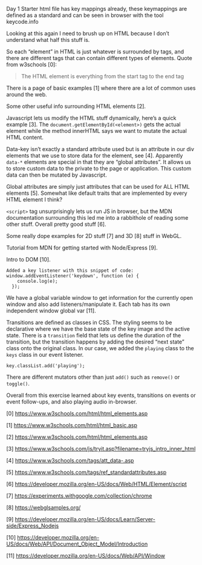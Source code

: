Day 1
Starter html file has key mappings already, these keymappings are defined as a standard and can be seen in browser with the tool keycode.info

Looking at this again I need to brush up on HTML because I don’t understand what half this stuff is.

So each “element” in HTML is just whatever is surrounded by tags, and there are different tags that can contain different types of elements. Quote from w3schools [0]:

> The HTML element is everything from the start tag to the end tag

There is a page of basic examples [1] where there are a lot of common uses around the web.

Some other useful info surrounding HTML elements [2].

Javascript lets us modify the HTML stuff dynamically, here’s a quick example [3].
The `document.getElementById(<element>)` gets the actual element while the method innerHTML says we want to mutate the actual HTML content.

Data-key isn’t exactly a standard attribute used but is an attribute in our div elements that we use to store data for the element, see [4]. Apparently `data-*` elements are special in that they are “global attributes”. It allows us to store custom data to the private to the page or application. This custom data can then be mutated by Javascript.

Global attributes are simply just attributes that can be used for ALL HTML elements [5]. Somewhat like default traits that are implemented by every HTML element I think?

`<script>` tag unsurprisingly lets us run JS in browser, but the MDN documentation surrounding this led me into a rabbithole of reading some other stuff. Overall pretty good stuff [6].

Some really dope examples for 2D stuff [7] and 3D [8] stuff in WebGL.

Tutorial from MDN for getting started with Node/Express [9].

Intro to DOM [10].

```
Added a key listener with this snippet of code:
window.addEventListener('keydown', function (e) {
    console.log(e);
  });
```

We have a global variable window to get information for the currently open window and also add listeners/manipulate it. Each tab has its own independent window global var [11].

Transitions are defined as classes in CSS. The styling seems to be declarative where we have the base state of the key image and the active state. There is a `transition` field that lets us define the duration of the transition, but the transition happens by adding the desired “next state” class onto the original class. In our case, we added the `playing` class to the `keys` class in our event listener.

```
key.classList.add('playing');
```

There are different mutators other than just `add()` such as `remove()` or `toggle()`.

Overall from this exercise learned about key events, transitions on events or event follow-ups, and also playing audio in-browser.

[0] https://www.w3schools.com/html/html_elements.asp 

[1] https://www.w3schools.com/html/html_basic.asp 

[2] https://www.w3schools.com/html/html_elements.asp 

[3] https://www.w3schools.com/js/tryit.asp?filename=tryjs_intro_inner_html 

[4] https://www.w3schools.com/tags/att_data-.asp 

[5] https://www.w3schools.com/tags/ref_standardattributes.asp 

[6] https://developer.mozilla.org/en-US/docs/Web/HTML/Element/script 

[7] https://experiments.withgoogle.com/collection/chrome

[8] https://webglsamples.org/ 

[9] https://developer.mozilla.org/en-US/docs/Learn/Server-side/Express_Nodejs 

[10] https://developer.mozilla.org/en-US/docs/Web/API/Document_Object_Model/Introduction 

[11] https://developer.mozilla.org/en-US/docs/Web/API/Window 
